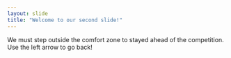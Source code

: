 ```yaml
---
layout: slide
title: "Welcome to our second slide!"
---
```

We must step outside the comfort zone to stayed ahead of the competition.
Use the left arrow to go back!
